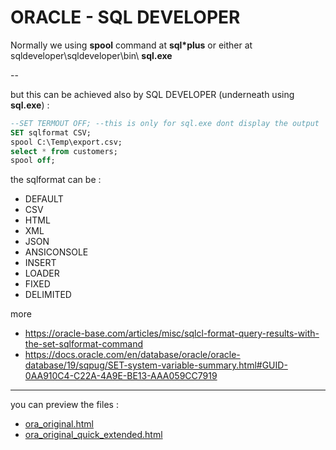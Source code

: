 # ORACLE - SQL DEVELOPER

Normally we using **spool** command at **sql*plus** or either at sqldeveloper\sqldeveloper\bin\ **sql.exe**

--

but this can be achieved also by SQL DEVELOPER (underneath using **sql.exe**) :

```sql
--SET TERMOUT OFF; --this is only for sql.exe dont display the output
SET sqlformat CSV;
spool C:\Temp\export.csv;
select * from customers;
spool off;
```


the sqlformat can be :  
* DEFAULT
* CSV
* HTML
* XML
* JSON
* ANSICONSOLE
* INSERT
* LOADER
* FIXED
* DELIMITED

more  
* https://oracle-base.com/articles/misc/sqlcl-format-query-results-with-the-set-sqlformat-command
* https://docs.oracle.com/en/database/oracle/oracle-database/19/sqpug/SET-system-variable-summary.html#GUID-0AA910C4-C22A-4A9E-BE13-AAA059CC7919

---

you can preview the files :
* [ora_original.html](https://htmlpreview.github.io/?https://github.com/pipiscrew/small_prjs/blob/master/oracle_html_search/ora_original.html)
* [ora_original_quick_extended.html](https://htmlpreview.github.io/?https://github.com/pipiscrew/small_prjs/blob/master/oracle_html_search/ora_original_quick_extended.html)